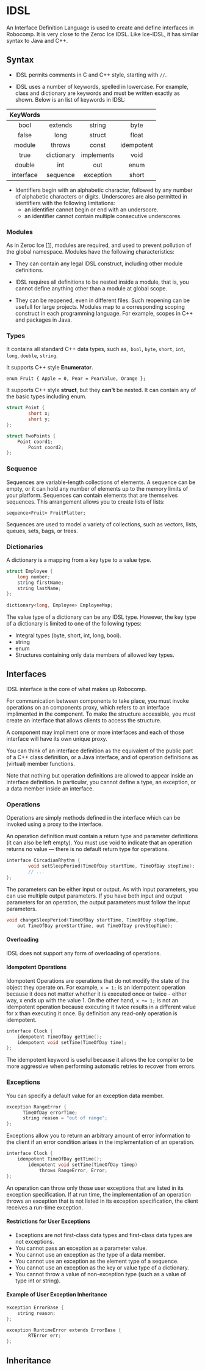 # IDSL

An Interface Definition Language is used to create and define interfaces in Robocomp. It is very close to the Zeroc Ice IDSL. Like Ice-IDSL, it has similar syntax to Java and C++.

## Syntax

- IDSL permits comments in C and C++ style, starting with `//`.

- IDSL uses a number of keywords, spelled in lowercase. For example, class and dictionary are keywords and must be written exactly as shown. Below is an list of keywords in IDSL: 


| KeyWords        |            |   | |
| :-------------: |:-------------:|:-----:|:-----:|
|bool|extends|string|byte|
|false|long|struct|float|
|module| throws|const|idempotent|
|true|dictionary|implements|void|
|double|int|out |enum|
|interface |sequence | exception|short|

- Identifiers begin with an alphabetic character, followed by any number of alphabetic characters or digits. Underscores are also permitted in identifiers with the following limitations:
	* an identifier cannot begin or end with an underscore.
	* an identifier cannot contain multiple consecutive underscores.

### Modules

As in Zeroc Ice [[1](https://doc.zeroc.com/ice/3.6/the-slice-language/modules)], modules are required, and used to prevent pollution of the global namespace. Modules have the following characteristics:

- They can contain any legal IDSL construct, including other module definitions. 

- IDSL requires all definitions to be nested inside a module, that is, you cannot define anything other than a module at global scope.

- They can be reopened, even in different files. Such reopening can be usefull for large projects. Modules map to a corresponding scoping construct in each programming language. For example, scopes in C++ and packages in Java.

### Types

It contains all standard C++ data types, such as,` bool`, `byte`, `short`, `int`, `long`, `double`, `string`.

It supports C++ style __Enumerator__.
	
    enum Fruit { Apple = 0, Pear = PearValue, Orange };

It supports C++ style __struct__, but they __can't__ be nested. It can contain any of the basic types including enum.

```cpp
struct Point {
    	short x;
    	short y;
};

struct TwoPoints {
	Point coord1;
        Point coord2;
};
```

### Sequence

Sequences are variable-length collections of elements. A sequence can be empty, or it can hold any number of elements up to the memory limits of your platform. Sequences can contain elements that are themselves sequences. This arrangement allows you to create lists of lists:

	sequence<Fruit> FruitPlatter;

Sequences are used to model a variety of collections, such as vectors, lists, queues, sets, bags, or trees.

### Dictionaries

A dictionary is a mapping from a key type to a value type.

```cpp
struct Employee {
	long number;
	string firstName;
	string lastName;
};
	 
dictionary<long, Employee> EmployeeMap;
```

The value type of a dictionary can be any IDSL type. However, the key type of a dictionary is limited to one of the following types:
* Integral types (byte, short, int, long, bool).
* string
* enum
* Structures containing only data members of allowed key types.

## Interfaces

IDSL interface is the core of what makes up Robocomp. 

For communication between components to take place, you must invoke operations on an components proxy, which refers to an interface implimented in the component. To make the structure accessible, you must create an interface that allows clients to access the structure. 

A component may impliment one or more interfaces and each of those interface will have its own unique proxy.

You can think of an interface definition as the equivalent of the public part of a C++ class definition, or a Java interface, and of operation definitions as (virtual) member functions. 

Note that nothing but operation definitions are allowed to appear inside an interface definition. In particular, you cannot define a type, an exception, or a data member inside an interface.

### Operations

Operations are simply methods defined in the interface which can be invoked using a proxy to the interface.

An operation definition must contain a return type and parameter definitions (it can also be left empty). You must use void to indicate that an operation returns no value — there is no default return type for operations.

```cpp
interface CircadianRhythm {
    	void setSleepPeriod(TimeOfDay startTime, TimeOfDay stopTime);
    	// ...
};
```

The parameters can be either input or output. As with input parameters, you can use multiple output parameters. If you have both input and output parameters for an operation, the output parameters must follow the input parameters.

```cpp
void changeSleepPeriod(TimeOfDay startTime, TimeOfDay stopTime, 
	out TimeOfDay prevStartTime, out TimeOfDay prevStopTime);
```
 
#### Overloading

IDSL does not support any form of overloading of operations.

#### Idempotent Operations

Idompotent Operations are operations that do not modify the state of the object they operate on. For example, `x = 1;` is an idempotent operation because it does not matter whether it is executed once or twice - either way, x ends up with the value 1. On the other hand, `x += 1;` is not an idempotent operation because executing it twice results in a different value for x than executing it once. By definition any read-only operation is idempotent.

```cpp
interface Clock {
	idempotent TimeOfDay getTime();
	idempotent void setTime(TimeOfDay time);
};
```
    
The idempotent keyword is useful because it allows the Ice compiler to be more aggressive when performing automatic retries to recover from errors. 

### Exceptions    

You can specify a default value for an exception data member.

```cpp
exception RangeError {
      TimeOfDay errorTime;
      string reason = "out of range";
};
```

Exceptions allow you to return an arbitrary amount of error information to the client if an error condition arises in the implementation of an operation. 

```cpp
interface Clock {
	idempotent TimeOfDay getTime();
      	idempotent void setTime(TimeOfDay timep)
        	throws RangeError, Error;
};
```
    
An operation can throw only those user exceptions that are listed in its exception specification. If at run time, the implementation of an operation throws an exception that is not listed in its exception specification, the client receives a run-time exception.

#### Restrictions for User Exceptions

* Exceptions are not first-class data types and first-class data types are not exceptions.
* You cannot pass an exception as a parameter value.
* You cannot use an exception as the type of a data member.
* You cannot use an exception as the element type of a sequence.
* You cannot use an exception as the key or value type of a dictionary.
* You cannot throw a value of non-exception type (such as a value of type int or string).

#### Example of User Exception Inheritance

```cpp
exception ErrorBase {
	string reason;
};

exception RuntimeError extends ErrorBase {
        RTError err;
};
```

## Inheritance
